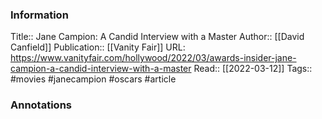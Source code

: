 
### Information
Title:: Jane Campion: A Candid Interview with a Master
Author:: [[David Canfield]]
Publication:: [[Vanity Fair]]
URL: https://www.vanityfair.com/hollywood/2022/03/awards-insider-jane-campion-a-candid-interview-with-a-master
Read::  [[2022-03-12]]
Tags:: #movies #janecampion #oscars 
#article

### Annotations
